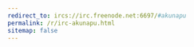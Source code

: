 ```yaml
---
redirect_to: ircs://irc.freenode.net:6697/#akunapu
permalink: /r/irc-akunapu.html
sitemap: false
---
```

